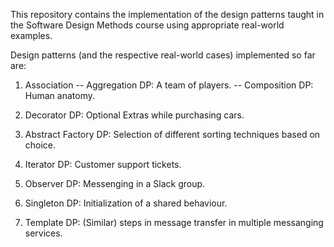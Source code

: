 This repository contains the implementation of the design patterns taught in the Software Design Methods course using appropriate real-world examples.

Design patterns (and the respective real-world cases) implemented so far are:

1. Association
-- Aggregation DP: A team of players.
-- Composition DP: Human anatomy.

2. Decorator DP: Optional Extras while purchasing cars.

3. Abstract Factory DP: Selection of different sorting techniques based on choice.

4. Iterator DP: Customer support tickets.

5. Observer DP: Messenging in a Slack group.

6. Singleton DP: Initialization of a shared behaviour.

7. Template DP: (Similar) steps in message transfer in multiple messanging services.
